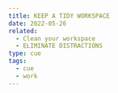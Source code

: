 ```yaml
---
title: KEEP A TIDY WORKSPACE
date: 2022-05-26
related:
  - Clean your workspace
  - ELIMINATE DISTRACTIONS
type: cue
tags:
  - cue
  - work
---
```

